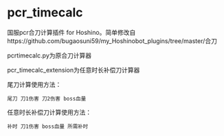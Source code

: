 # pcr_timecalc

国服pcr合刀计算插件 for Hoshino。简单修改自https://github.com/bugaosuni59/my_Hoshinobot_plugins/tree/master/合刀

pcrtimecalc.py为原合刀计算器

pcr_timecalc_extension为任意时长补偿刀计算器

尾刀计算使用方法：

```
尾刀 刀1伤害 刀2伤害 boss血量
```


任意时长补偿刀计算使用方法：

```
补时 刀1伤害 boss血量 所需补时
```


```
```
